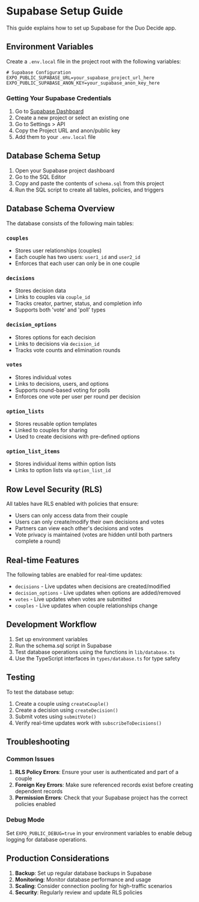 # Supabase Setup Guide

This guide explains how to set up Supabase for the Duo Decide app.

## Environment Variables

Create a `.env.local` file in the project root with the following variables:

```env
# Supabase Configuration
EXPO_PUBLIC_SUPABASE_URL=your_supabase_project_url_here
EXPO_PUBLIC_SUPABASE_ANON_KEY=your_supabase_anon_key_here
```

### Getting Your Supabase Credentials

1. Go to [Supabase Dashboard](https://supabase.com/dashboard)
2. Create a new project or select an existing one
3. Go to Settings > API
4. Copy the Project URL and anon/public key
5. Add them to your `.env.local` file

## Database Schema Setup

1. Open your Supabase project dashboard
2. Go to the SQL Editor
3. Copy and paste the contents of `schema.sql` from this project
4. Run the SQL script to create all tables, policies, and triggers

## Database Schema Overview

The database consists of the following main tables:

### `couples`

- Stores user relationships (couples)
- Each couple has two users: `user1_id` and `user2_id`
- Enforces that each user can only be in one couple

### `decisions`

- Stores decision data
- Links to couples via `couple_id`
- Tracks creator, partner, status, and completion info
- Supports both 'vote' and 'poll' types

### `decision_options`

- Stores options for each decision
- Links to decisions via `decision_id`
- Tracks vote counts and elimination rounds

### `votes`

- Stores individual votes
- Links to decisions, users, and options
- Supports round-based voting for polls
- Enforces one vote per user per round per decision

### `option_lists`

- Stores reusable option templates
- Linked to couples for sharing
- Used to create decisions with pre-defined options

### `option_list_items`

- Stores individual items within option lists
- Links to option lists via `option_list_id`

## Row Level Security (RLS)

All tables have RLS enabled with policies that ensure:

- Users can only access data from their couple
- Users can only create/modify their own decisions and votes
- Partners can view each other's decisions and votes
- Vote privacy is maintained (votes are hidden until both partners complete a round)

## Real-time Features

The following tables are enabled for real-time updates:

- `decisions` - Live updates when decisions are created/modified
- `decision_options` - Live updates when options are added/removed
- `votes` - Live updates when votes are submitted
- `couples` - Live updates when couple relationships change

## Development Workflow

1. Set up environment variables
2. Run the schema.sql script in Supabase
3. Test database operations using the functions in `lib/database.ts`
4. Use the TypeScript interfaces in `types/database.ts` for type safety

## Testing

To test the database setup:

1. Create a couple using `createCouple()`
2. Create a decision using `createDecision()`
3. Submit votes using `submitVote()`
4. Verify real-time updates work with `subscribeToDecisions()`

## Troubleshooting

### Common Issues

1. **RLS Policy Errors**: Ensure your user is authenticated and part of a couple
2. **Foreign Key Errors**: Make sure referenced records exist before creating dependent records
3. **Permission Errors**: Check that your Supabase project has the correct policies enabled

### Debug Mode

Set `EXPO_PUBLIC_DEBUG=true` in your environment variables to enable debug logging for database operations.

## Production Considerations

1. **Backup**: Set up regular database backups in Supabase
2. **Monitoring**: Monitor database performance and usage
3. **Scaling**: Consider connection pooling for high-traffic scenarios
4. **Security**: Regularly review and update RLS policies
